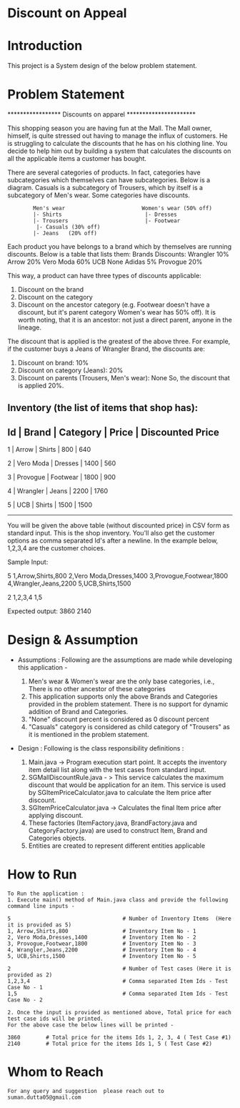 # Discount on Appeal

# Introduction

This project is a System design of the below problem statement.

# Problem Statement

*****************   Discounts on apparel **********************

This shopping season you are having fun at the Mall. The Mall owner, himself, is quite stressed out having to manage the influx of customers.
He is struggling to calculate the discounts that he has on his clothing line. You decide to help him out by building a system that calculates the discounts on all the applicable items a customer has bought.

There are several categories of products. In fact, categories have subcategories which themselves can have subcategories. Below is a diagram.
Casuals is a subcategory of Trousers, which by itself is a subcategory of Men's wear. Some categories have discounts.

            Men's wear                        Women's wear (50% off)
            |- Shirts                          |- Dresses
            |- Trousers                        |- Footwear
             |- Casuals (30% off)
            |- Jeans   (20% off)

Each product you have belongs to a brand which by themselves are running discounts. Below is a table that lists them:
Brands Discounts:
Wrangler             10%
Arrow                20%
Vero Moda            60%
UCB                  None
Adidas               5%
Provogue             20%

This way, a product can have three types of discounts applicable:
1. Discount on the brand
2. Discount on the category
3. Discount on the ancestor category (e.g. Footwear doesn't have a discount, but it's parent category Women's wear has 50% off). It is worth noting, that it is an ancestor: not just a direct parent, anyone in the lineage.

The discount that is applied is the greatest of the above three. For example, if the customer buys a Jeans of Wrangler Brand, the discounts are:
1. Discount on brand: 10%
2. Discount on category (Jeans): 20%
3. Discount on parents (Trousers, Men's wear): None
So, the discount that is applied 20%.

Inventory (the list of items that shop has):
--------------------------------------------------------------------------
Id | Brand            | Category          | Price    | Discounted Price
--------------------------------------------------------------------------
1  | Arrow            | Shirts            | 800      | 640

2  | Vero Moda        | Dresses           | 1400     | 560

3  | Provogue         | Footwear          | 1800     | 900

4  | Wrangler         | Jeans             | 2200     | 1760

5  | UCB              | Shirts            | 1500     | 1500

--------------------------------------------------------------------------

You will be given the above table (without discounted price) in CSV form as standard input. This is the shop inventory.
You'll also get the customer options as comma separated Id's after a newline. In the example below, 1,2,3,4 are the customer choices.

Sample Input:

5
1,Arrow,Shirts,800
2,Vero Moda,Dresses,1400
3,Provogue,Footwear,1800
4,Wrangler,Jeans,2200
5,UCB,Shirts,1500

2
1,2,3,4
1,5

Expected output:
3860
2140

# Design & Assumption

  * Assumptions :
    Following are the assumptions are made while developing this application -
    1. Men's wear & Women's wear are the only base categories, i.e., There is no other ancestor of these categories
    2. This application supports only the above Brands and Categories provided in the problem statement. There is no
    support for dynamic addition of Brand and Categories.
    3. "None" discount percent is considered as 0 discount percent
    4. "Casuals" category is considered as child category of "Trousers" as it is mentioned in the problem statement.

  * Design :
    Following is the class responsibility definitions :
    1. Main.java -> Program execution start point. It accepts the inventory item detail list along with the test cases from
    standard input.
    2. SGMallDiscountRule.java - > This service calculates the maximum discount that would be application for an item. This
    service is used by SGItemPriceCalculator.java to calculate the Item price after discount.
    3. SGItemPriceCalculator.java -> Calculates the final Item price after applying discount.
    4. These factories (ItemFactory.java, BrandFactory.java and CategoryFactory.java) are used to construct Item, Brand
    and Categories objects.
    5. Entities are created to represent different entities applicable

# How to Run
    To Run the application :
    1. Execute main() method of Main.java class and provide the following command line inputs -

    5                                   # Number of Inventory Items  (Here it is provided as 5)
    1, Arrow,Shirts,800                 # Inventory Item No - 1
    2, Vero Moda,Dresses,1400           # Inventory Item No - 2
    3, Provogue,Footwear,1800           # Inventory Item No - 3
    4, Wrangler,Jeans,2200              # Inventory Item No - 4
    5, UCB,Shirts,1500                  # Inventory Item No - 5

    2                                   # Number of Test cases (Here it is provided as 2)
    1,2,3,4                             # Comma separated Item Ids - Test Case No - 1
    1,5                                 # Comma separated Item Ids - Test Case No - 2

    2. Once the input is provided as mentioned above, Total price for each test case ids will be printed.
    For the above case the below lines will be printed -

    3860        # Total price for the items Ids 1, 2, 3, 4 ( Test Case #1)
    2140        # Total price for the items Ids 1, 5 ( Test Case #2)

# Whom to Reach
    For any query and suggestion  please reach out to suman.dutta05@gmail.com
